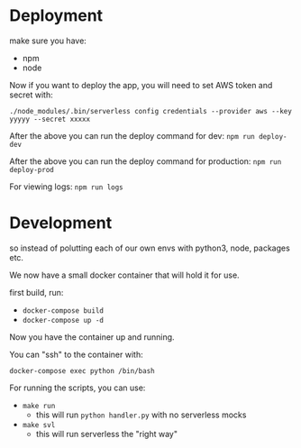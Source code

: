 # Deployment

make sure you have: 
- npm
- node

Now if you want to deploy the app, you will need to set AWS token and secret with:

`./node_modules/.bin/serverless config credentials --provider aws --key yyyyy --secret xxxxx`

After the above you can run the deploy command for dev:
`npm run deploy-dev`

After the above you can run the deploy command for production:
`npm run deploy-prod`

For viewing logs:
`npm run logs`

# Development

so instead of polutting each of our own envs with python3, node, packages etc.

We now have a small docker container that will hold it for use.

first build, run:
- `docker-compose build`
- `docker-compose up -d`

Now you have the container up and running.

You can "ssh" to the container with:

`docker-compose exec python /bin/bash`

For running the scripts, you can use:

- `make run`
  - this will run `python handler.py` with no serverless mocks
- `make svl`
  - this will run serverless the "right way"